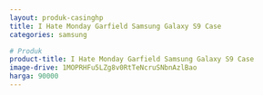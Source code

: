 ```yaml
---
layout: produk-casinghp
title: I Hate Monday Garfield Samsung Galaxy S9 Case
categories: samsung

# Produk
product-title: I Hate Monday Garfield Samsung Galaxy S9 Case
image-drive: 1MOPRHFu5LZg8v0RtTeNcruSNbnAzlBao
harga: 90000
---
```

